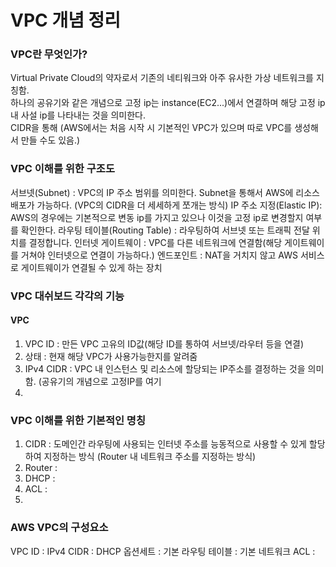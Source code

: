 # VPC 개념 정리

### VPC란 무엇인가?
Virtual Private Cloud의 약자로서 기존의 네티워크와 아주 유사한 가상 네트워크를 지칭함.  
하나의 공유기와 같은 개념으로 고정 ip는 instance(EC2...)에서 연결하며 해당 고정 ip 내 사설 ip를 나타내는 것을 의미한다.  
CIDR을 통해 
(AWS에서는 처음 시작 시 기본적인 VPC가 있으며 따로 VPC를 생성해서 만들 수도 있음.)  

### VPC 이해를 위한 구조도
서브넷(Subnet) : VPC의 IP 주소 범위를 의미한다. Subnet을 통해서 AWS에 리소스 배포가 가능하다. (VPC의 CIDR을 더 세세하게 쪼개는 방식)
IP 주소 지정(Elastic IP): AWS의 경우에는 기본적으로 변동 ip를 가지고 있으나 이것을 고정 ip로 변경할지 여부를 확인한다.
라우팅 테이블(Routing Table) : 라우팅하여 서브넷 또는 트래픽 전달 위치를 결정합니다.
인터넷 게이트웨이 : VPC를 다른 네트워크에 연결함(해당 게이트웨이를 거쳐야 인터넷으로 연결이 가능하다.)
엔드포인트 : NAT을 거치지 않고 AWS 서비스로 게이트웨이가 연결될 수 있게 하는 장치

### VPC 대쉬보드 각각의 기능

#### VPC
1. VPC ID : 만든 VPC 고유의 ID값(해당 ID를 통하여 서브넷/라우터 등을 연결)
2. 상태 : 현재 해당 VPC가 사용가능한지를 알려줌
3. IPv4 CIDR : VPC 내 인스턴스 및 리소스에 할당되는 IP주소를 결정하는 것을 의미함. (공유기의 개념으로 고정IP를 여기
4. 


### VPC 이해를 위한 기본적인 명칭
1. CIDR : 도메인간 라우팅에 사용되는 인터넷 주소를 능동적으로 사용할 수 있게 할당하여 지정하는 방식 (Router 내 네트워크 주소를 지정하는 방식)
2. Router : 
3. DHCP :
4. ACL :
5. 


### AWS VPC의 구성요소
VPC ID :
IPv4 CIDR : 
DHCP 옵션세트 : 
기본 라우팅 테이블 :
기본 네트워크 ACL :
